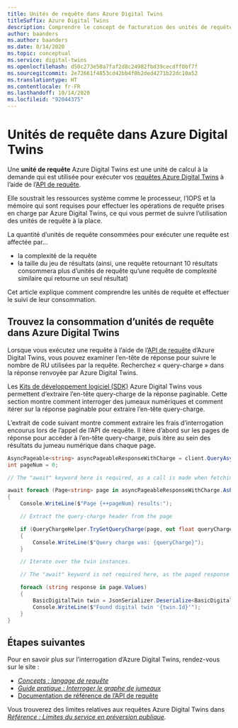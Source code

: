 ```yaml
---
title: Unités de requête dans Azure Digital Twins
titleSuffix: Azure Digital Twins
description: Comprendre le concept de facturation des unités de requête dans Azure Digital Twins
author: baanders
ms.author: baanders
ms.date: 8/14/2020
ms.topic: conceptual
ms.service: digital-twins
ms.openlocfilehash: d50c273e50a7faf2d8c24982fbd39cecdff0bf7f
ms.sourcegitcommit: 2e72661f4853cd42bb4f0b2ded4271b22dc10a52
ms.translationtype: HT
ms.contentlocale: fr-FR
ms.lasthandoff: 10/14/2020
ms.locfileid: "92044375"
---
```

# <a name="query-units-in-azure-digital-twins"></a>Unités de requête dans Azure Digital Twins 

Une **unité de requête** Azure Digital Twins est une unité de calcul à la demande qui est utilisée pour exécuter vos [requêtes Azure Digital Twins](how-to-query-graph.md) à l’aide de l’[API de requête](/rest/api/digital-twins/dataplane/query). 

Elle soustrait les ressources système comme le processeur, l’IOPS et la mémoire qui sont requises pour effectuer les opérations de requête prises en charge par Azure Digital Twins, ce qui vous permet de suivre l’utilisation des unités de requête à la place.

La quantité d’unités de requête consommées pour exécuter une requête est affectée par...
* la complexité de la requête 
* la taille du jeu de résultats (ainsi, une requête retournant 10 résultats consommera plus d’unités de requête qu’une requête de complexité similaire qui retourne un seul résultat)

Cet article explique comment comprendre les unités de requête et effectuer le suivi de leur consommation.

## <a name="find-the-query-unit-consumption-in-azure-digital-twins"></a>Trouvez la consommation d’unités de requête dans Azure Digital Twins 

Lorsque vous exécutez une requête à l’aide de l’[API de requête](/rest/api/digital-twins/dataplane/query) d’Azure Digital Twins, vous pouvez examiner l’en-tête de réponse pour suivre le nombre de RU utilisées par la requête. Recherchez « query-charge » dans la réponse renvoyée par Azure Digital Twins. 

Les [Kits de développement logiciel (SDK)](how-to-use-apis-sdks.md) Azure Digital Twins vous permettent d’extraire l’en-tête query-charge de la réponse paginable. Cette section montre comment interroger des jumeaux numériques et comment itérer sur la réponse paginable pour extraire l’en-tête query-charge. 

L’extrait de code suivant montre comment extraire les frais d’interrogation encourus lors de l’appel de l’API de requête. Il itère d’abord sur les pages de réponse pour accéder à l’en-tête query-charge, puis itère au sein des résultats du jumeau numérique dans chaque page. 
 
```csharp
AsyncPageable<string> asyncPageableResponseWithCharge = client.QueryAsync("SELECT * FROM digitaltwins"); 
int pageNum = 0; 

// The "await" keyword here is required, as a call is made when fetching a new page. 

await foreach (Page<string> page in asyncPageableResponseWithCharge.AsPages()) 
{ 
    Console.WriteLine($"Page {++pageNum} results:"); 

    // Extract the query-charge header from the page 

    if (QueryChargeHelper.TryGetQueryCharge(page, out float queryCharge)) 
    { 
        Console.WriteLine($"Query charge was: {queryCharge}"); 
    } 

    // Iterate over the twin instances. 

    // The "await" keyword is not required here, as the paged response is local. 

    foreach (string response in page.Values) 
    { 
        BasicDigitalTwin twin = JsonSerializer.Deserialize<BasicDigitalTwin>(response); 
        Console.WriteLine($"Found digital twin '{twin.Id}'"); 
    } 
} 
```

## <a name="next-steps"></a>Étapes suivantes

Pour en savoir plus sur l’interrogation d’Azure Digital Twins, rendez-vous sur le site :
* [*Concepts : langage de requête*](concepts-query-language.md)
* [*Guide pratique : Interroger le graphe de jumeaux*](how-to-query-graph.md)
* [Documentation de référence de l’API de requête](/rest/api/digital-twins/dataplane/query/querytwins)

Vous trouverez des limites relatives aux requêtes Azure Digital Twins dans [*Référence : Limites du service en préversion publique*](reference-service-limits.md).